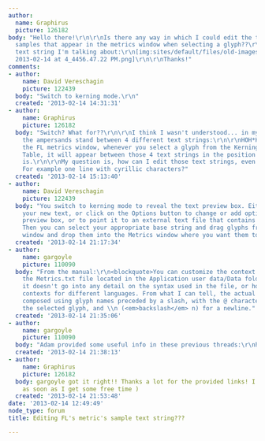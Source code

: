 ```yaml
---
author:
  name: Graphirus
  picture: 126182
body: "Hello there!\r\n\r\nIs there any way in which I could edit the text string
  samples that appear in the metrics window when selecting a glyph??\r\nThis is the
  text string I'm talking about:\r\n[img:sites/default/files/old-images/Screen Shot
  2013-02-14 at 4_4456.47.22 PM.png]\r\n\r\nThanks!"
comments:
- author:
    name: David Vereschagin
    picture: 122439
  body: "Switch to kerning mode.\r\n"
  created: '2013-02-14 14:31:31'
- author:
    name: Graphirus
    picture: 126182
  body: "Switch? What for??\r\n\r\nI think I wasn't understood... in my screen capture
    the ampersands stand between 4 different text strings:\r\n\r\nHOH*HOH\r\nHHH*HHH\r\nOOO*ooo\r\nXHX*xox\r\n\r\nIn
    the FL metrics window, whenever you select a glyph from the Kerning or Metrics
    Table, it will appear between those 4 text strings in the position where the *
    is.\r\n\r\nMy question is, how can I edit those text strings, even add a few ones?
    For example one line with cyrillic characters?"
  created: '2013-02-14 15:13:40'
- author:
    name: David Vereschagin
    picture: 122439
  body: "You switch to kerning mode to reveal the text preview box. Either type in
    your new text, or click on the Options button to change or add options for the
    preview box, or to point it to an external text file that contains your text strings.
    Then you can select your appropriate base string and drag glyphs from the Font
    window and drop them into the Metrics window where you want them to appear.\r\n"
  created: '2013-02-14 21:17:34'
- author:
    name: gargoyle
    picture: 110090
  body: "From the manual:\r\n<blockquote>You can customize the context by editing
    the Metrics.txt file located in the Application user data/Data folder.</blockquote>\r\nAlthough
    it doesn't go into any detail on the syntax used in the file, or how to add new
    contexts for different languages. From what I can tell, the actual strings are
    composed using glyph names preceded by a slash, with the @ character representing
    the selected glyph, and \\n (<em>backslash</em> n) for a newline."
  created: '2013-02-14 21:35:06'
- author:
    name: gargoyle
    picture: 110090
  body: "Adam provided some useful info in these previous threads:\r\nhttp://typophile.com/node/52204\r\nhttp://typophile.com/node/58279"
  created: '2013-02-14 21:38:13'
- author:
    name: Graphirus
    picture: 126182
  body: gargoyle got it right!! Thanks a lot for the provided links! I will read them
    as soon as I get some free time )
  created: '2013-02-14 21:53:48'
date: '2013-02-14 12:49:49'
node_type: forum
title: Editing FL's metric's sample text string???

---
```

